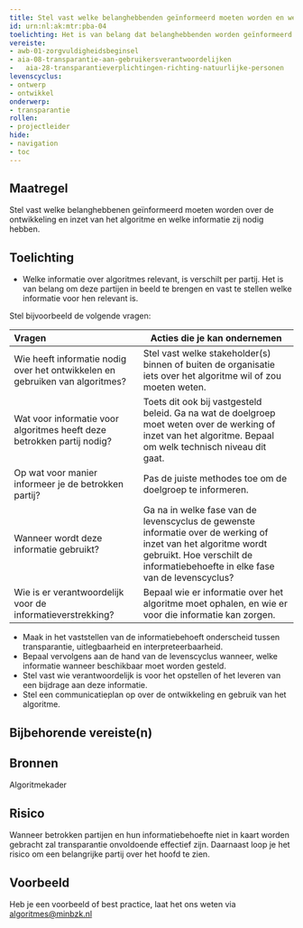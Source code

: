 ```yaml
---
title: Stel vast welke belanghebbenden geïnformeerd moeten worden en welke informatie zij nodig hebben. 
id: urn:nl:ak:mtr:pba-04
toelichting: Het is van belang dat belanghebbenden worden geïnformeerd over de ontwikkeling en inzet van algoritmes binnen de organisatie. 
vereiste:
- awb-01-zorgvuldigheidsbeginsel
- aia-08-transparantie-aan-gebruikersverantwoordelijken
-	aia-28-transparantieverplichtingen-richting-natuurlijke-personen
levenscyclus: 
- ontwerp
- ontwikkel
onderwerp:
- transparantie
rollen:
- projectleider
hide:
- navigation
- toc
---
```


<!-- Let op! onderstaande regel met 'tags' niet weghalen! Deze maakt automatisch de knopjes op basis van de metadata  -->
<!-- tags -->

## Maatregel
<!-- Vul hier een omschrijving in van wat deze maatregel inhoudt. -->
Stel vast welke belanghebbenen geïnformeerd moeten worden over de ontwikkeling en inzet van het algoritme en welke informatie zij nodig hebben. 

## Toelichting 
<!-- Geef hier een toelichting van deze maatregel -->
-	Welke informatie over algoritmes relevant, is verschilt per partij. Het is van belang om deze partijen in beeld te brengen en vast te stellen welke informatie voor hen relevant is.

Stel bijvoorbeeld de volgende vragen:

| Vragen	|Acties die je kan ondernemen |
| :-----------------|---------------|
| Wie heeft informatie nodig over het ontwikkelen en gebruiken van algoritmes? |	Stel vast welke stakeholder(s) binnen of buiten de organisatie iets over het algoritme wil of zou moeten weten. |
| Wat voor informatie voor algoritmes heeft deze betrokken partij nodig? | Toets dit ook bij vastgesteld beleid. 	Ga na wat de doelgroep moet weten over de werking of inzet van het algoritme. Bepaal om welk technisch niveau dit gaat. |
| Op wat voor manier informeer je de betrokken partij?	| Pas de juiste methodes toe om de doelgroep te informeren. |
| Wanneer wordt deze informatie gebruikt? | Ga na in welke fase van de levenscyclus de gewenste informatie over de werking of inzet van het algoritme wordt gebruikt. Hoe verschilt de informatiebehoefte in elke fase van de levenscyclus? |
| Wie is er verantwoordelijk voor de informatieverstrekking? | Bepaal wie er informatie over het algoritme moet ophalen, en wie er voor die informatie kan zorgen. |

- Maak in het vaststellen van de informatiebehoeft onderscheid tussen transparantie, uitlegbaarheid en interpreteerbaarheid. 
-	Bepaal vervolgens aan de hand van de levenscyclus wanneer, welke informatie wanneer beschikbaar moet worden gesteld. 
-	Stel vast wie verantwoordelijk is voor het opstellen of het leveren van een bijdrage aan deze informatie.
-	Stel een communicatieplan op over de ontwikkeling en gebruik van het algoritme. 

## Bijbehorende vereiste(n)
<!-- Hier volgt een lijst met vereisten op basis van de in de metadata ingevulde vereiste -->

<!-- Let op! onderstaande regel met 'list_vereisten_on_maatregelen_page' niet weghalen! Deze maakt automatisch een lijst van bijbehorende verseisten op basis van de metadata  -->
<!-- list_vereisten_on_maatregelen_page -->

## Bronnen 
<!-- Vul hier de relevante bronnen in voor deze maatregel -->
Algoritmekader
  
## Risico 
<!-- vul hier het specifieke risico in dat kan worden gemitigeerd met behulp van deze maatregel -->
Wanneer betrokken partijen en hun informatiebehoefte niet in kaart worden gebracht zal transparantie onvoldoende effectief zijn. 
Daarnaast loop je het risico om een belangrijke partij over het hoofd te zien.

## Voorbeeld
<!-- Voeg hier een voorbeeld toe, door er bijvoorbeeld naar te verwijzen -->


Heb je een voorbeeld of best practice, laat het ons weten via [algoritmes@minbzk.nl](mailto:algoritmes@minbzk.nl)


